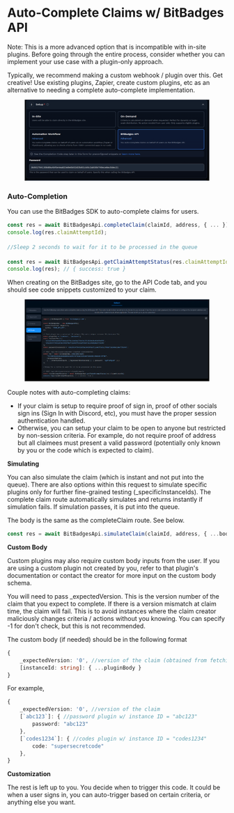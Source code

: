 # Auto-Complete Claims w/ BitBadges API

Note: This is a more advanced option that is incompatible with in-site plugins. Before going through the entire process, consider whether you can implement your use case with a plugin-only approach.&#x20;

Typically, we recommend making a custom webhook / plugin over this. Get creative! Use existing plugins, Zapier, create custom plugins, etc as an alternative to needing a complete auto-complete implementation.

<figure><img src="../../../.gitbook/assets/image (4).png" alt=""><figcaption></figcaption></figure>

### Auto-Completion

You can use the BitBadges SDK to auto-complete claims for users.

```typescript
const res = await BitBadgesApi.completeClaim(claimId, address, { ... });
console.log(res.claimAttemptId);

//Sleep 2 seconds to wait for it to be processed in the queue

const res = await BitBadgesApi.getClaimAttemptStatus(res.claimAttemptId);
console.log(res); // { success: true }
```

When creating on the BitBadges site, go to the API Code tab, and you should see code snippets customized to your claim.

<figure><img src="../../../.gitbook/assets/image (119).png" alt=""><figcaption></figcaption></figure>

Couple notes with auto-completing claims:

* If your claim is setup to require proof of sign in, proof of other socials sign ins (Sign In with Discord, etc), you must have the proper session authentication handled.
* Otherwise, you can setup your claim to be open to anyone but restricted by non-session criteria. For example, do not require proof of address but all claimees must present a valid password (potentially only known by you or the code which is expected to claim).

**Simulating**

You can also simulate the claim (which is instant and not put into the queue). There are also options within this request to simulate specific plugins only for further fine-grained testing (\_specificInstanceIds). The complete claim route automatically simulates and returns instantly if simulation fails. If simulation passes, it is put into the queue.

The body is the same as the completeClaim route. See below.

```typescript
const res = await BitBadgesApi.simulateClaim(claimId, address, { ...body });
```

**Custom Body**

Custom plugins may also require custom body inputs from the user. If you are using a custom plugin not created by you, refer to that plugin's documentation or contact the creator for more input on the custom body schema.

You will need to pass \_expectedVersion. This is the version number of the claim that you expect to complete. If there is a version mismatch at claim time, the claim will fail. This is to avoid instances where the claim creator maliciously changes criteria / actions without you knowing. You can specify -1 for don't check, but this is not recommended.

The custom body (if needed) should be in the following format

```typescript
{
    _expectedVersion: '0', //version of the claim (obtained from fetching the claim)
    [instanceId: string]: { ...pluginBody }
}
```

For example,

```typescript
{
    _expectedVersion: '0', //version of the claim 
    [`abc123`]: { //password plugin w/ instance ID = "abc123"
        password: "abc123"
    },
    [`codes1234`]: { //codes plugin w/ instance ID = "codes1234"
        code: "supersecretcode"
    },
}
```

**Customization**

The rest is left up to you. You decide when to trigger this code. It could be when a user signs in, you can auto-trigger based on certain criteria, or anything else you want.
